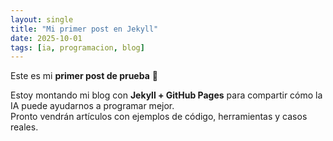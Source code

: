 ```yaml
---
layout: single
title: "Mi primer post en Jekyll"
date: 2025-10-01
tags: [ia, programacion, blog]
---
```


Este es mi **primer post de prueba** 🎉  

Estoy montando mi blog con **Jekyll + GitHub Pages** para compartir cómo la IA puede ayudarnos a programar mejor.  
Pronto vendrán artículos con ejemplos de código, herramientas y casos reales.

